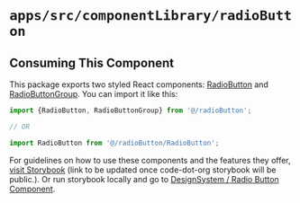 # `apps/src/componentLibrary/radioButton`

## Consuming This Component

This package exports two styled React components: [RadioButton](RadioButton.tsx) and [RadioButtonGroup](RadioButtonsGroup.tsx). 
You can import it like this:

```javascript
import {RadioButton, RadioButtonGroup} from '@/radioButton';

// OR

import RadioButton from '@/radioButton/RadioButton';
```

For guidelines on how to use these components and the features they offer, [visit Storybook](https://code-dot-org.github.io/dsco_)
(link to be updated once code-dot-org storybook will be public.).
Or run storybook locally and go to [DesignSystem / Radio Button Component](http://localhost:9001/?path=/story/designsystem-radio-button-component--default-radio-button).